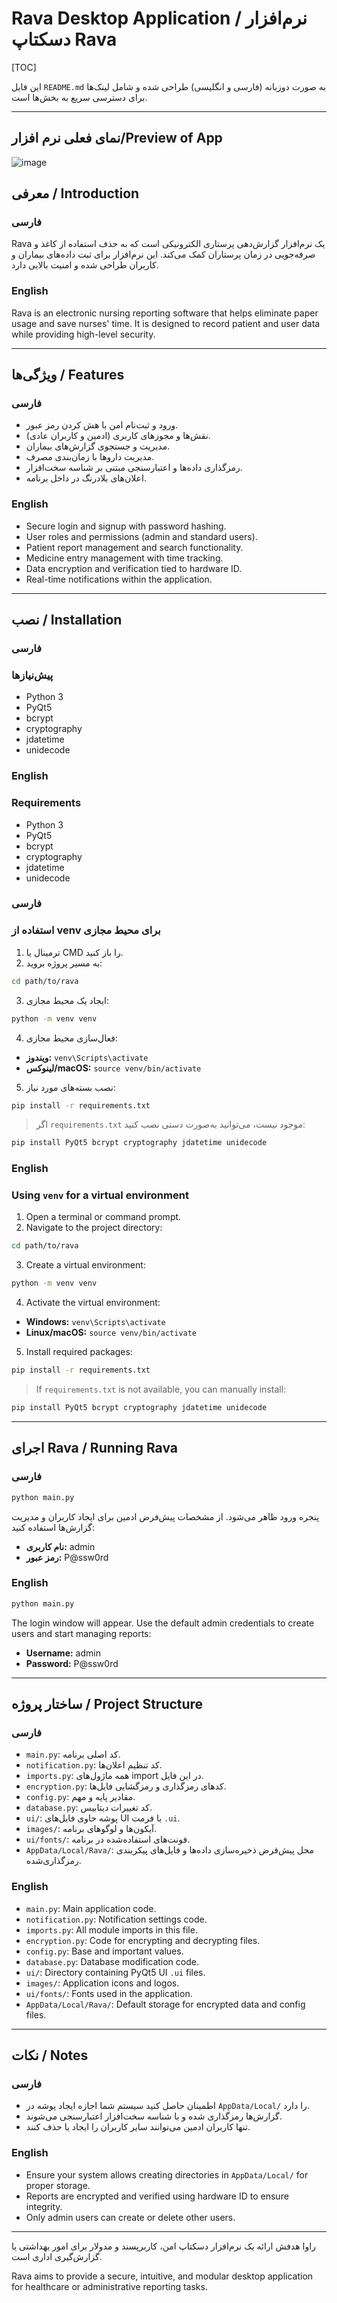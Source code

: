 # Rava Desktop Application / نرم‌افزار دسکتاپ Rava

\[TOC]

این فایل `README.md` به صورت دوزبانه (فارسی و انگلیسی) طراحی شده و شامل لینک‌ها برای دسترسی سریع به بخش‌ها است.

---
## نمای فعلی نرم افزار/Preview of App

![image](preview.png)

## معرفی / Introduction

### فارسی

Rava یک نرم‌افزار گزارش‌دهی پرستاری الکترونیکی است که به حذف استفاده از کاغذ و صرفه‌جویی در زمان پرستاران کمک می‌کند. این نرم‌افزار برای ثبت داده‌های بیماران و کاربران طراحی شده و امنیت بالایی دارد.

### English

Rava is an electronic nursing reporting software that helps eliminate paper usage and save nurses' time. It is designed to record patient and user data while providing high-level security.

---

## ویژگی‌ها / Features

### فارسی

* ورود و ثبت‌نام امن با هش کردن رمز عبور.
* نقش‌ها و مجوزهای کاربری (ادمین و کاربران عادی).
* مدیریت و جستجوی گزارش‌های بیماران.
* مدیریت داروها با زمان‌بندی مصرف.
* رمزگذاری داده‌ها و اعتبارسنجی مبتنی بر شناسه سخت‌افزار.
* اعلان‌های بلادرنگ در داخل برنامه.

### English

* Secure login and signup with password hashing.
* User roles and permissions (admin and standard users).
* Patient report management and search functionality.
* Medicine entry management with time tracking.
* Data encryption and verification tied to hardware ID.
* Real-time notifications within the application.

---

## نصب / Installation

### فارسی

### پیش‌نیازها

* Python 3
* PyQt5
* bcrypt
* cryptography
* jdatetime
* unidecode

### English

### Requirements

* Python 3
* PyQt5
* bcrypt
* cryptography
* jdatetime
* unidecode

### فارسی

### استفاده از venv برای محیط مجازی

1. ترمینال یا CMD را باز کنید.
2. به مسیر پروژه بروید:

```bash
cd path/to/rava
```

3. ایجاد یک محیط مجازی:

```bash
python -m venv venv
```

4. فعال‌سازی محیط مجازی:

* **ویندوز:** `venv\Scripts\activate`
* **لینوکس/macOS:** `source venv/bin/activate`

5. نصب بسته‌های مورد نیاز:

```bash
pip install -r requirements.txt
```

> اگر `requirements.txt` موجود نیست، می‌توانید به‌صورت دستی نصب کنید:

```bash
pip install PyQt5 bcrypt cryptography jdatetime unidecode
```

### English

### Using `venv` for a virtual environment

1. Open a terminal or command prompt.
2. Navigate to the project directory:

```bash
cd path/to/rava
```

3. Create a virtual environment:

```bash
python -m venv venv
```

4. Activate the virtual environment:

* **Windows:** `venv\Scripts\activate`
* **Linux/macOS:** `source venv/bin/activate`

5. Install required packages:

```bash
pip install -r requirements.txt
```

> If `requirements.txt` is not available, you can manually install:

```bash
pip install PyQt5 bcrypt cryptography jdatetime unidecode
```

---

## اجرای Rava / Running Rava

### فارسی

```bash
python main.py
```

پنجره ورود ظاهر می‌شود. از مشخصات پیش‌فرض ادمین برای ایجاد کاربران و مدیریت گزارش‌ها استفاده کنید:

* **نام کاربری:** admin
* **رمز عبور:** P\@ssw0rd

### English

```bash
python main.py
```

The login window will appear. Use the default admin credentials to create users and start managing reports:

* **Username:** admin
* **Password:** P\@ssw0rd

---

## ساختار پروژه / Project Structure

### فارسی

* `main.py`: کد اصلی برنامه.
* `notification.py`: کد تنظیم اعلان‌ها.
* `imports.py`: همه ماژول‌های import در این فایل.
* `encryption.py`: کدهای رمزگذاری و رمزگشایی فایل‌ها.
* `config.py`: مقادیر پایه و مهم.
* `database.py`: کد تغییرات دیتابیس.
* `ui/`: پوشه حاوی فایل‌های UI با فرمت `.ui`.
* `images/`: آیکون‌ها و لوگوهای برنامه.
* `ui/fonts/`: فونت‌های استفاده‌شده در برنامه.
* `AppData/Local/Rava/`: محل پیش‌فرض ذخیره‌سازی داده‌ها و فایل‌های پیکربندی رمزگذاری‌شده.

### English

* `main.py`: Main application code.
* `notification.py`: Notification settings code.
* `imports.py`: All module imports in this file.
* `encryption.py`: Code for encrypting and decrypting files.
* `config.py`: Base and important values.
* `database.py`: Database modification code.
* `ui/`: Directory containing PyQt5 UI `.ui` files.
* `images/`: Application icons and logos.
* `ui/fonts/`: Fonts used in the application.
* `AppData/Local/Rava/`: Default storage for encrypted data and config files.

---

## نکات / Notes

### فارسی

* اطمینان حاصل کنید سیستم شما اجازه ایجاد پوشه در `AppData/Local/` را دارد.
* گزارش‌ها رمزگذاری شده و با شناسه سخت‌افزار اعتبارسنجی می‌شوند.
* تنها کاربران ادمین می‌توانند سایر کاربران را ایجاد یا حذف کنند.

### English

* Ensure your system allows creating directories in `AppData/Local/` for proper storage.
* Reports are encrypted and verified using hardware ID to ensure integrity.
* Only admin users can create or delete other users.

---
 راوا  هدفش ارائه یک نرم‌افزار دسکتاپ امن، کاربرپسند و مدولار برای امور بهداشتی یا گزارش‌گیری اداری است.
 
Rava aims to provide a secure, intuitive, and modular desktop application for healthcare or administrative reporting tasks. 


